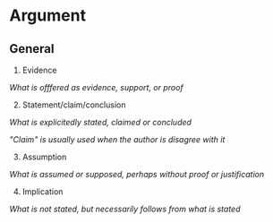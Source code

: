 # Argument

## General

1. Evidence

_What is offfered as evidence, support, or proof_

2. Statement/claim/conclusion

_What is explicitedly stated, claimed or concluded_

*"Claim" is usually used when the author is disagree with it*

3. Assumption

_What is assumed or supposed, perhaps without proof or justification_

4. Implication

_What is not stated, but necessarily follows from what is stated_
